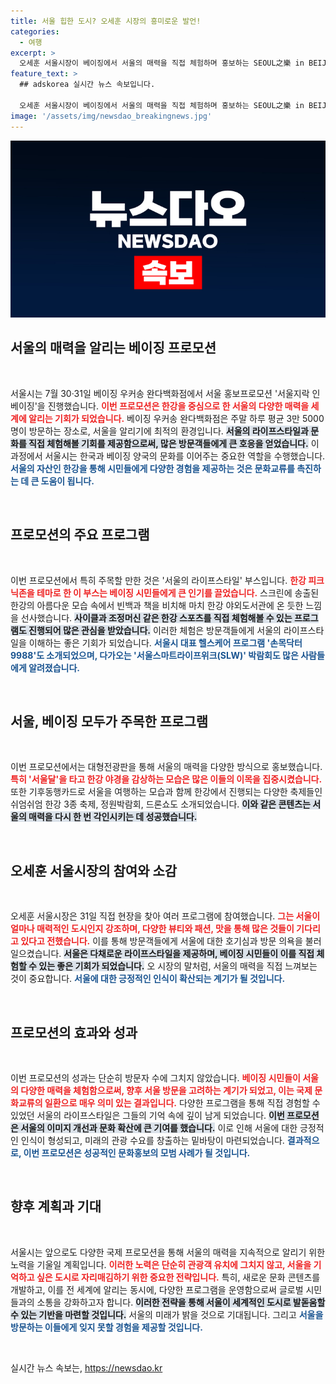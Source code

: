 ```yaml
---
title: 서울 힙한 도시? 오세훈 시장의 흥미로운 발언!
categories:
  - 여행
excerpt: >
  오세훈 서울시장이 베이징에서 서울의 매력을 직접 체험하며 홍보하는 SEOUL之樂 in BEIJING 행사에 참석! 한강 라이프스타일을 재현한 부스와 다양한 스포츠 체험이 시민들의 큰 호응을 얻었다. 서울을 만나고 싶다면 클릭!
feature_text: >
  ## adskorea 실시간 뉴스 속보입니다.

  오세훈 서울시장이 베이징에서 서울의 매력을 직접 체험하며 홍보하는 SEOUL之樂 in BEIJING 행사에 참석! 한강 라이프스타일을 재현한 부스와 다양한 스포츠 체험이 시민들의 큰 호응을 얻었다. 서울을 만나고 싶다면 클릭!
image: '/assets/img/newsdao_breakingnews.jpg'
---
```


<p><img src="/assets/img/newsdao_breakingnews.jpg" alt="adskorea 속보" /></p>

<h2 data-ke-size="size26">서울의 매력을 알리는 베이징 프로모션</h2>

<p data-ke-size="size16">&nbsp;</p>

<p>서울시는 7월 30·31일 베이징 우커송 완다백화점에서 서울 홍보프로모션 '서울지락 인 베이징'을 진행했습니다. <b><span style="color: #ee2323;">이번 프로모션은 한강을 중심으로 한 서울의 다양한 매력을 세계에 알리는 기회가 되었습니다.</span></b> 베이징 우커송 완다백화점은 주말 하루 평균 3만 5000명이 방문하는 장소로, 서울을 알리기에 최적의 환경입니다. <b><span style="background-color: #21538527;">서울의 라이프스타일과 문화를 직접 체험해볼 기회를 제공함으로써, 많은 방문객들에게 큰 호응을 얻었습니다.</span></b> 이 과정에서 서울시는 한국과 베이징 양국의 문화를 이어주는 중요한 역할을 수행했습니다. <b><span style="color: #1a5490;">서울의 자산인 한강을 통해 시민들에게 다양한 경험을 제공하는 것은 문화교류를 촉진하는 데 큰 도움이 됩니다.</span></b> </p>

<p data-ke-size="size16">&nbsp;</p>

<h2 data-ke-size="size26">프로모션의 주요 프로그램</h2>

<p data-ke-size="size16">&nbsp;</p>

<p>이번 프로모션에서 특히 주목할 만한 것은 '서울의 라이프스타일' 부스입니다. <b><span style="color: #ee2323;">한강 피크닉존을 테마로 한 이 부스는 베이징 시민들에게 큰 인기를 끌었습니다.</span></b> 스크린에 송출된 한강의 아름다운 모습 속에서 빈백과 책을 비치해 마치 한강 야외도서관에 온 듯한 느낌을 선사했습니다. <b><span style="background-color: #21538527;">사이클과 조정머신 같은 한강 스포츠를 직접 체험해볼 수 있는 프로그램도 진행되어 많은 관심을 받았습니다.</span></b> 이러한 체험은 방문객들에게 서울의 라이프스타일을 이해하는 좋은 기회가 되었습니다. <b><span style="color: #1a5490;">서울시 대표 헬스케어 프로그램 '손목닥터 9988'도 소개되었으며, 다가오는 '서울스마트라이프위크(SLW)' 박람회도 많은 사람들에게 알려졌습니다.</span></b> </p>

<p data-ke-size="size16">&nbsp;</p>

<h2 data-ke-size="size26">서울, 베이징 모두가 주목한 프로그램</h2>

<p data-ke-size="size16">&nbsp;</p>

<p>이번 프로모션에서는 대형전광판을 통해 서울의 매력을 다양한 방식으로 홍보했습니다. <b><span style="color: #ee2323;">특히 '서울달'을 타고 한강 야경을 감상하는 모습은 많은 이들의 이목을 집중시켰습니다.</span></b> 또한 기후동행카드로 서울을 여행하는 모습과 함께 한강에서 진행되는 다양한 축제들인 쉬엄쉬엄 한강 3종 축제, 정원박람회, 드론쇼도 소개되었습니다. <b><span style="background-color: #21538527;">이와 같은 콘텐츠는 서울의 매력을 다시 한 번 각인시키는 데 성공했습니다.</span></b> </p>

<p data-ke-size="size16">&nbsp;</p>

<h2 data-ke-size="size26">오세훈 서울시장의 참여와 소감</h2>

<p data-ke-size="size16">&nbsp;</p>

<p>오세훈 서울시장은 31일 직접 현장을 찾아 여러 프로그램에 참여했습니다. <b><span style="color: #ee2323;">그는 서울이 얼마나 매력적인 도시인지 강조하며, 다양한 뷰티와 패션, 맛을 통해 많은 것들이 기다리고 있다고 전했습니다.</span></b> 이를 통해 방문객들에게 서울에 대한 호기심과 방문 의욕을 불러일으켰습니다. <b><span style="background-color: #21538527;">서울은 다채로운 라이프스타일을 제공하며, 베이징 시민들이 이를 직접 체험할 수 있는 좋은 기회가 되었습니다.</span></b> 오 시장의 말처럼, 서울의 매력을 직접 느껴보는 것이 중요합니다. <b><span style="color: #1a5490;">서울에 대한 긍정적인 인식이 확산되는 계기가 될 것입니다.</span></b> </p>

<p data-ke-size="size16">&nbsp;</p>

<h2 data-ke-size="size26">프로모션의 효과와 성과</h2>

<p data-ke-size="size16">&nbsp;</p>

<p>이번 프로모션의 성과는 단순히 방문자 수에 그치지 않았습니다. <b><span style="color: #ee2323;">베이징 시민들이 서울의 다양한 매력을 체험함으로써, 향후 서울 방문을 고려하는 계기가 되었고, 이는 국제 문화교류의 일환으로 매우 의미 있는 결과입니다.</span></b> 다양한 프로그램을 통해 직접 경험할 수 있었던 서울의 라이프스타일은 그들의 기억 속에 깊이 남게 되었습니다. <b><span style="background-color: #21538527;">이번 프로모션은 서울의 이미지 개선과 문화 확산에 큰 기여를 했습니다.</span></b> 이로 인해 서울에 대한 긍정적인 인식이 형성되고, 미래의 관광 수요를 창출하는 밑바탕이 마련되었습니다. <b><span style="color: #1a5490;">결과적으로, 이번 프로모션은 성공적인 문화홍보의 모범 사례가 될 것입니다.</span></b></p>

<p data-ke-size="size16">&nbsp;</p>

<h2 data-ke-size="size26">향후 계획과 기대</h2>

<p data-ke-size="size16">&nbsp;</p>

<p>서울시는 앞으로도 다양한 국제 프로모션을 통해 서울의 매력을 지속적으로 알리기 위한 노력을 기울일 계획입니다. <b><span style="color: #ee2323;">이러한 노력은 단순히 관광객 유치에 그치지 않고, 서울을 기억하고 싶은 도시로 자리매김하기 위한 중요한 전략입니다.</span></b> 특히, 새로운 문화 콘텐츠를 개발하고, 이를 전 세계에 알리는 동시에, 다양한 프로그램을 운영함으로써 글로벌 시민들과의 소통을 강화하고자 합니다. <b><span style="background-color: #21538527;">이러한 전략을 통해 서울이 세계적인 도시로 발돋움할 수 있는 기반을 마련할 것입니다.</span></b> 서울의 미래가 밝을 것으로 기대됩니다. 그리고 <b><span style="color: #1a5490;">서울을 방문하는 이들에게 잊지 못할 경험을 제공할 것입니다.</span></b></p>

<p data-ke-size="size16">&nbsp;</p>
실시간 뉴스 속보는, <a href="https://newsdao.kr" rel="dofollow">https://newsdao.kr</a>


